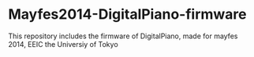 Mayfes2014-DigitalPiano-firmware
================================

This repository includes the firmware of DigitalPiano, made for mayfes 2014, EEIC the Universiy of Tokyo
